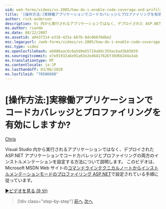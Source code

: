 ```yaml
---
uid: web-forms/videos/vs-2005/how-do-i-enable-code-coverage-and-profiling-in-production-applications
title: '[操作方法:]実稼働アプリケーションでコードカバレッジとプロファイリングを有効にしますか? | Microsoft Docs'
author: rick-anderson
description: Vi 内から実行されるアプリケーションではなく、デプロイされた ASP.NET アプリケーションでコードカバレッジとプロファイリングの両方のインストルメンテーションを設定する方法について説明します。
ms.author: riande
ms.date: 08/22/2007
ms.assetid: a0437314-e310-425a-b67b-0dc06878dbe2
msc.legacyurl: /web-forms/videos/vs-2005/how-do-i-enable-code-coverage-and-profiling-in-production-applications
msc.type: video
ms.openlocfilehash: eb886aac6c0a5d9e65719a0dc359acbad3b85659
ms.sourcegitcommit: e7e91932a6e91a63e2e46417626f39d6b244a3ab
ms.translationtype: MT
ms.contentlocale: ja-JP
ms.lasthandoff: 03/06/2020
ms.locfileid: "78506698"
---
```

# <a name="how-do-i-enable-code-coverage-and-profiling-in-production-applications"></a>[操作方法:]実稼働アプリケーションでコードカバレッジとプロファイリングを有効にしますか?

[Chris](https://twitter.com/CMenegay)

Visual Studio 内から実行されるアプリケーションではなく、デプロイされた ASP.NET アプリケーションでコードカバレッジとプロファイリングの両方のインストルメンテーションを設定する方法について説明します。 このビデオは、Microsoft MSDN Web サイトの[コマンドラインテクニカルノートからインストルメンテーションモードのプロファイリング ASP.NET](https://msdn.microsoft.com/teamsystem/aa718860.aspx)で設定されている手順に従っています。

[&#9654;ビデオを見る (9 分)](https://channel9.msdn.com/Blogs/ASP-NET-Site-Videos/how-do-i-enable-code-coverage-and-profiling-in-production-applications)

> [!div class="step-by-step"]
> [前へ](how-do-i-run-unit-tests-against-a-deployed-database.md)
> [次へ](web-deployment-projects.md)
